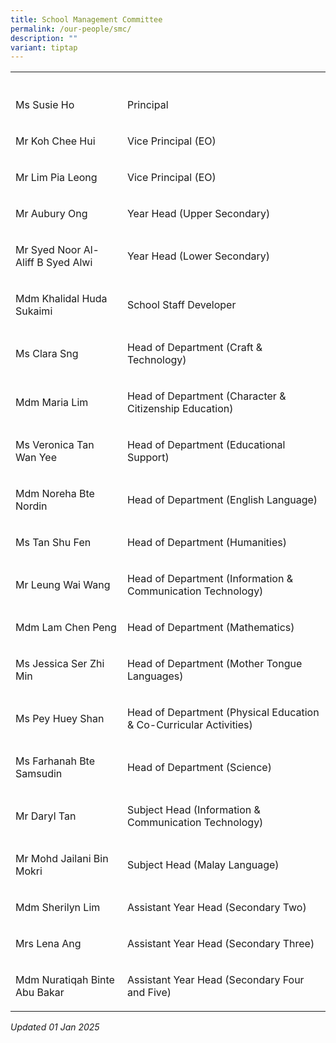 ```yaml
---
title: School Management Committee
permalink: /our-people/smc/
description: ""
variant: tiptap
---
```

<table style="minWidth: 50px">
<colgroup>
<col>
<col>
</colgroup>
<tbody>
<tr>
<th rowspan="1" colspan="1">
<p></p>
</th>
<th rowspan="1" colspan="1">
<p></p>
</th>
</tr>
<tr>
<td rowspan="1" colspan="1">
<p>Ms Susie Ho</p>
</td>
<td rowspan="1" colspan="1">
<p>Principal</p>
</td>
</tr>
<tr>
<td rowspan="1" colspan="1">
<p>Mr Koh Chee Hui</p>
</td>
<td rowspan="1" colspan="1">
<p>Vice Principal (EO)</p>
</td>
</tr>
<tr>
<td rowspan="1" colspan="1">
<p>Mr Lim Pia Leong</p>
</td>
<td rowspan="1" colspan="1">
<p>Vice Principal (EO)</p>
</td>
</tr>
<tr>
<td rowspan="1" colspan="1">
<p>Mr Aubury Ong</p>
</td>
<td rowspan="1" colspan="1">
<p>Year Head (Upper Secondary)</p>
</td>
</tr>
<tr>
<td rowspan="1" colspan="1">
<p>Mr Syed Noor Al-Aliff B Syed Alwi</p>
</td>
<td rowspan="1" colspan="1">
<p>Year Head (Lower Secondary)</p>
</td>
</tr>
<tr>
<td rowspan="1" colspan="1">
<p>Mdm Khalidal Huda Sukaimi</p>
</td>
<td rowspan="1" colspan="1">
<p>School Staff Developer</p>
</td>
</tr>
<tr>
<td rowspan="1" colspan="1">
<p>Ms Clara Sng</p>
</td>
<td rowspan="1" colspan="1">
<p>Head of Department (Craft &amp; Technology)</p>
</td>
</tr>
<tr>
<td rowspan="1" colspan="1">
<p>Mdm Maria Lim</p>
</td>
<td rowspan="1" colspan="1">
<p>Head of Department (Character &amp; Citizenship Education)</p>
</td>
</tr>
<tr>
<td rowspan="1" colspan="1">
<p>Ms Veronica Tan Wan Yee</p>
</td>
<td rowspan="1" colspan="1">
<p>Head of Department (Educational Support)</p>
</td>
</tr>
<tr>
<td rowspan="1" colspan="1">
<p>Mdm Noreha Bte Nordin</p>
</td>
<td rowspan="1" colspan="1">
<p>Head of Department (English Language)</p>
</td>
</tr>
<tr>
<td rowspan="1" colspan="1">
<p>Ms Tan Shu Fen</p>
</td>
<td rowspan="1" colspan="1">
<p>Head of Department (Humanities)</p>
</td>
</tr>
<tr>
<td rowspan="1" colspan="1">
<p>Mr Leung Wai Wang</p>
</td>
<td rowspan="1" colspan="1">
<p>Head of Department (Information &amp; Communication Technology)</p>
</td>
</tr>
<tr>
<td rowspan="1" colspan="1">
<p>Mdm Lam Chen Peng</p>
</td>
<td rowspan="1" colspan="1">
<p>Head of Department (Mathematics)</p>
</td>
</tr>
<tr>
<td rowspan="1" colspan="1">
<p>Ms Jessica Ser Zhi Min</p>
</td>
<td rowspan="1" colspan="1">
<p>Head of Department (Mother Tongue Languages)</p>
</td>
</tr>
<tr>
<td rowspan="1" colspan="1">
<p>Ms Pey Huey Shan</p>
</td>
<td rowspan="1" colspan="1">
<p>Head of Department (Physical Education &amp; Co-Curricular Activities)</p>
</td>
</tr>
<tr>
<td rowspan="1" colspan="1">
<p>Ms Farhanah Bte Samsudin</p>
</td>
<td rowspan="1" colspan="1">
<p>Head of Department (Science)</p>
</td>
</tr>
<tr>
<td rowspan="1" colspan="1">
<p>Mr Daryl Tan</p>
</td>
<td rowspan="1" colspan="1">
<p>Subject Head (Information &amp; Communication Technology)</p>
</td>
</tr>
<tr>
<td rowspan="1" colspan="1">
<p>Mr Mohd Jailani Bin Mokri</p>
</td>
<td rowspan="1" colspan="1">
<p>Subject Head (Malay Language)</p>
</td>
</tr>
<tr>
<td rowspan="1" colspan="1">
<p>Mdm Sherilyn Lim</p>
</td>
<td rowspan="1" colspan="1">
<p>Assistant Year Head (Secondary Two)</p>
</td>
</tr>
<tr>
<td rowspan="1" colspan="1">
<p>Mrs Lena Ang</p>
</td>
<td rowspan="1" colspan="1">
<p>Assistant Year Head (Secondary Three)</p>
</td>
</tr>
<tr>
<td rowspan="1" colspan="1">
<p>Mdm Nuratiqah Binte Abu Bakar</p>
</td>
<td rowspan="1" colspan="1">
<p>Assistant Year Head (Secondary Four and Five)</p>
</td>
</tr>
</tbody>
</table>
<p><em>Updated 01 Jan 2025</em>
</p>